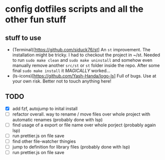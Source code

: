 # config dotfiles scripts and all the other fun stuff

## stuff to use
- (Terminal)[https://github.com/siduck76/st] An `st` improvement. The installation might be tricky. I had to checkout the project in ~/st. Needed to run `sudo make clean` and `sudo make uninstall` and somehow even manually remove another `src/st` or `st` folder inside the repo. After some final `sudo make install` it *MAGICALLY* worked...
- (ls-icons)[https://github.com/Yash-Handa/logo-ls]
Full of bugs. Use at your own risk. Better not to touch anything here!

## TODO
- [x] add fzf, autojump to inital install
- [ ] refactor overall. way to rename / move files over whole project with automatic renames (probably done with lsp)
- [ ] find usage of a export or file name over whole porject (probably again lsp)
- [ ] run prettier.js on file save
- [ ] find other file-watcher thingies
- [ ] jump to definition for library files (probably done with lsp) 
- [ ] run prettier.js on file save
